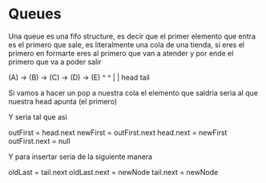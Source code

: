# Queues

Una queue es una fifo structure, es decir que el primer elemento que entra es el primero que sale, es literalmente una cola de una tienda, si eres el primero en formarte eres al primero que van a atender y por ende el primero que va a poder salir

(A) -> (B) -> (C) -> (D) -> (E)
 ^                           ^
 |                           |
 head                        tail

Si vamos a hacer un pop a nuestra cola el elemento que saldria seria al que nuestra head apunta (el primero)

Y seria tal que asi

outFirst = head.next
newFirst = outFirst.next
head.next = newFirst
outFirst.next = null

Y para insertar seria de la siguiente manera

oldLast = tail.next
oldLast.next = newNode
tail.next = newNode



